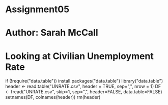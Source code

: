 # Assignment05
# Author: Sarah McCall
# Looking at Civilian Unemployment Rate

if (!require("data.table")) install.packages("data.table")
library("data.table")
header <- read.table("UNRATE.csv", header = TRUE,
                     sep=",", nrow = 1)
DF <- fread("UNRATE.csv", skip=1, sep=",",
                  header=FALSE, data.table=FALSE)
setnames(DF, colnames(header))
rm(header)



 
 